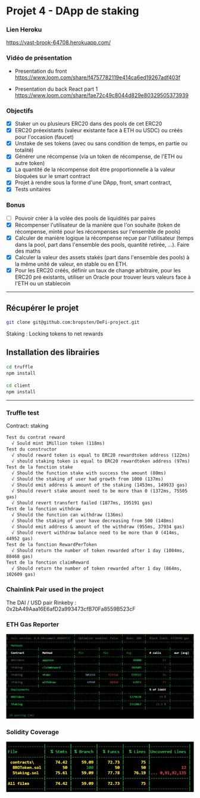 # Projet 4 - DApp de staking

### Lien Heroku
https://vast-brook-64708.herokuapp.com/

### Vidéo de présentation
- Presentation du front
https://www.loom.com/share/f4757782119e414ca6ed19267adf403f

- Presentation du back React part 1
https://www.loom.com/share/fae72c49c8044d829e80329505373939


### Objectifs
- [x] Staker un ou plusieurs ERC20 dans des pools de cet ERC20
- [x] ERC20 préexistants (valeur existante face à ETH ou USDC) ou créés pour l'occasion (faucet)
- [x] Unstake de ses tokens (avec ou sans condition de temps, en partie ou totalité)
- [x] Générer une récompense (via un token de récompense, de l'ETH ou autre token)
- [x] La quantité de la récompense doit être proportionnelle à la valeur bloquées sur le smart contract 
- [x] Projet à rendre sous la forme d'une DApp, front, smart contract,
- [x] Tests unitaires
### Bonus
- [ ] Pouvoir créer à la volée des pools de liquidités par paires
- [x] Récompenser l'utilisateur de la manière que l'on souhaite (token de récompense, minté pour les récompenses sur l'ensemble de pools)
- [x] Calculer de manière logique la récompense reçue par l'utilisateur (temps dans la pool, part dans l'ensemble des pools, quantité retirée, ...). Faire des maths
- [x] Calculer la valeur des assets stakés (part dans l'ensemble des pools) à la même unité de valeur, en stable ou en ETH.
- [x] Pour les ERC20 créés, définir un taux de change arbitraire, pour les ERC20 pré existants, utiliser un Oracle pour trouver leurs valeurs face à l'ETH ou un stablecoin
___

## Récupérer le projet
```bash
git clone git@github.com:bropsten/DeFi-project.git
```

Staking : Locking tokens to net rewards

## Installation des librairies
```bash
cd truffle 
npm install

cd client
npm install
```
___

### Truffle test

Contract: staking

    Test du contrat reward
      √ Sould mint 1Million token (118ms)
    Test du constructor
      √ should reward token is equal to ERC20 rewardtoken address (122ms)
      √ should staking token is equal to ERC20 rewardtoken address (97ms)
    Test de la fonction stake
      √ Should the function stake with success the amount (80ms)
      √ Should the staking of user had growth from 1000 (137ms)
      √ Should emit address & amount of the staking (1453ms, 149933 gas)
      √ Should revert stake amount need to be more than 0 (1372ms, 75505 gas)
      √ Should revert transfert failed (1877ms, 195191 gas)
    Test de la fonction withdraw
      √ Should the function can withdraw (136ms)
      √ Should the staking of user have decreasing from 500 (148ms)
      √ Should emit address & amount of the withdraw (955ms, 37934 gas)
      √ Should revert withdraw balance need to be more than 0 (414ms, 44952 gas)
    Test de la fonction RewardPerToken
      √ Should return the number of token rewarded after 1 day (1084ms, 88468 gas)
    Test de la fonction claimReward
      √ Should return the number of token rewarded after 1 day (864ms, 102609 gas)
      
### Chainlink Pair used in the project
The DAI / USD pair
Rinkeby : 0x2bA49Aaa16E6afD2a993473cfB70Fa8559B523cF


### ETH Gas Reporter

![ETH Gas Reporter](https://github.com/bropsten/DeFi-project/blob/main/truffle/images/ethgas2.jpg)

### Solidity Coverage 

![Solidity Coverage](https://github.com/bropsten/DeFi-project/blob/main/truffle/images/coverage.jpg)
